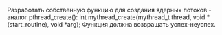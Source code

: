 Разработать собственную функцию для создания ядерных потоков - аналог pthread_create():
int mythread_create(mythread_t thread, void *(start_routine), void *arg);
Функция должна возвращать успех-неуспех.